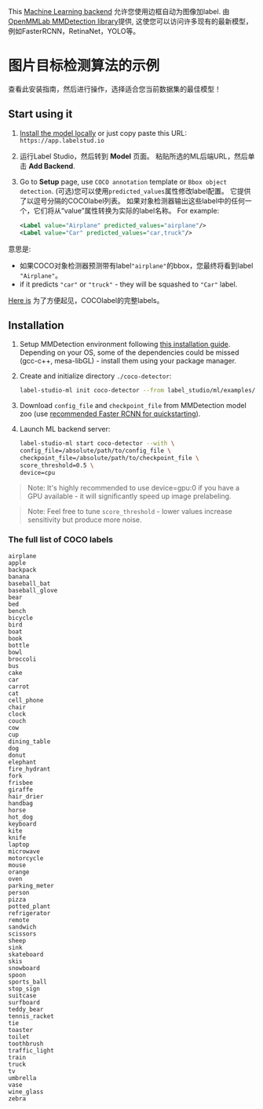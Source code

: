 This [Machine Learning backend](https://labelstud.io/guide/ml.html) 允许您使用边框自动为图像加label. 
由 [OpenMMLab MMDetection library](https://github.com/open-mmlab/mmdetection)提供, 
这使您可以访问许多现有的最新模型，例如FasterRCNN，RetinaNet，YOLO等。 

# 图片目标检测算法的示例

查看此安装指南，然后进行操作，选择适合您当前数据集的最佳模型！

## Start using it

1. [Install the model locally](#Installation) or just copy paste this URL: `https://app.labelstud.io`

2. 运行Label Studio，然后转到 **Model** 页面。 粘贴所选的ML后端URL，然后单击 **Add Backend**.

3. Go to **Setup** page, use `COCO annotation` template or `Bbox object detection`.
   (可选)您可以使用`predicted_values`属性修改label配置。 
   它提供了以逗号分隔的COCOlabel列表。 
   如果对象检测器输出这些label中的任何一个，它们将从“value”属性转换为实际的label名称。
    For example:
    
    ```xml
    <Label value="Airplane" predicted_values="airplane"/>
    <Label value="Car" predicted_values="car,truck"/>
    ```
   
意思是: 
- 如果COCO对象检测器预测带有label`"airplane"`的bbox，您最终将看到label `"Airplane"`。 
- if it predicts `"car"` or `"truck"` - they will be squashed to `"Car"` label.

[Here is](#The-full-list-of-COCO-labels) 为了方便起见，COCOlabel的完整labels。 


## Installation

1. Setup MMDetection environment following [this installation guide](https://mmdetection.readthedocs.io/en/v1.2.0/INSTALL.html). Depending on your OS, some of the dependencies could be missed (gcc-c++, mesa-libGL) - install them using your package manager.

2. Create and initialize directory `./coco-detector`:

    ```bash
    label-studio-ml init coco-detector --from label_studio/ml/examples/mmdetection.py
    ```

3. Download `config_file` and `checkpoint_file` from MMDetection model zoo (use [recommended Faster RCNN for quickstarting](https://mmdetection.readthedocs.io/en/latest/1_exist_data_model.html#inference-with-existing-models)).

4. Launch ML backend server:

   ```bash
   label-studio-ml start coco-detector --with \
   config_file=/absolute/path/to/config_file \
   checkpoint_file=/absolute/path/to/checkpoint_file \
   score_threshold=0.5 \
   device=cpu
   ```

> Note: It's highly recommended to use device=gpu:0 if you have a GPU available - it will significantly speed up image prelabeling.

> Note: Feel free to tune `score_threshold` - lower values increase sensitivity but produce more noise.
     

### The full list of COCO labels
```text
airplane
apple
backpack
banana
baseball_bat
baseball_glove
bear
bed
bench
bicycle
bird
boat
book
bottle
bowl
broccoli
bus
cake
car
carrot
cat
cell_phone
chair
clock
couch
cow
cup
dining_table
dog
donut
elephant
fire_hydrant
fork
frisbee
giraffe
hair_drier
handbag
horse
hot_dog
keyboard
kite
knife
laptop
microwave
motorcycle
mouse
orange
oven
parking_meter
person
pizza
potted_plant
refrigerator
remote
sandwich
scissors
sheep
sink
skateboard
skis
snowboard
spoon
sports_ball
stop_sign
suitcase
surfboard
teddy_bear
tennis_racket
tie
toaster
toilet
toothbrush
traffic_light
train
truck
tv
umbrella
vase
wine_glass
zebra
```
